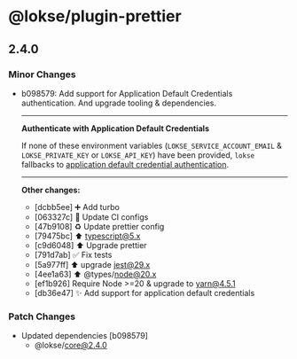 # @lokse/plugin-prettier

## 2.4.0

### Minor Changes

-   b098579: Add support for Application Default Credentials authentication. And upgrade tooling & dependencies.

    ***

    **Authenticate with Application Default Credentials**

    If none of these environment variables (`LOKSE_SERVICE_ACCOUNT_EMAIL` & `LOKSE_PRIVATE_KEY` or `LOKSE_API_KEY`) have been provided, `lokse` fallbacks to [application default credential authentication](https://cloud.google.com/docs/authentication/provide-credentials-adc).

    ***

    **Other changes:**

    -   [dcbb5ee] ➕ Add turbo
    -   [063327c] 💚 Update CI configs
    -   [47b9108] ♻️ Update prettier config
    -   [79475bc] ⬆️ typescript@5.x
    -   [c9d6048] ⬆️ Upgrade prettier
    -   [791d7ab] ✅ Fix tests
    -   [5a977ff] ⬆️ upgrade jest@29.x
    -   [4ee1a63] ⬆️ @types/node@20.x
    -   [ef1b926] Require Node >=20 & upgrade to yarn@4.5.1
    -   [db36e47] ✨ Add support for application default credentials

### Patch Changes

-   Updated dependencies [b098579]
    -   @lokse/core@2.4.0
